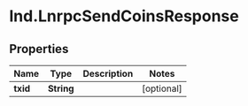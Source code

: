 # lnd.LnrpcSendCoinsResponse

## Properties

Name | Type | Description | Notes
------------ | ------------- | ------------- | -------------
**txid** | **String** |  | [optional] 


